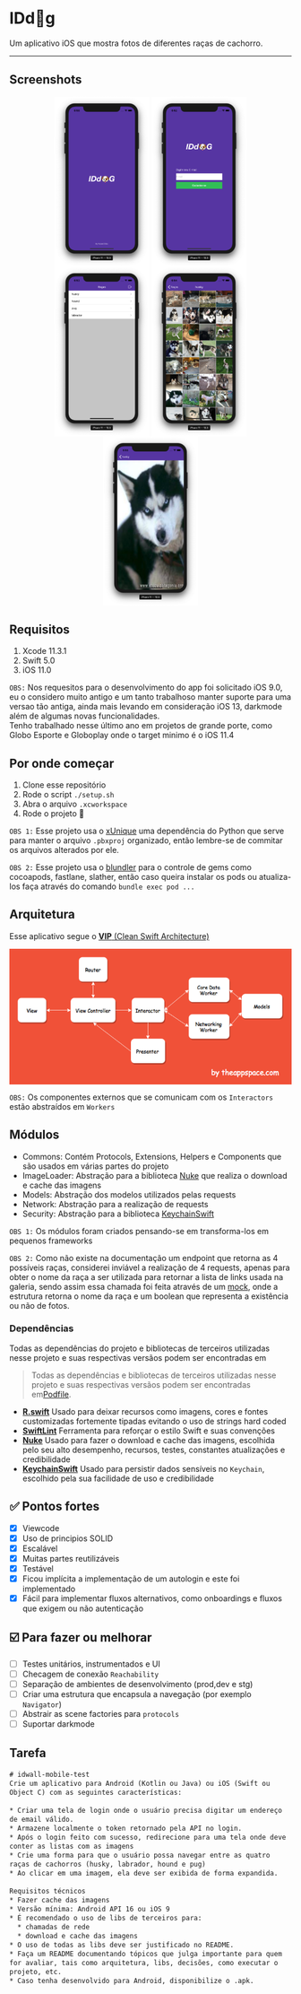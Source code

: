 # IDd🐶g


Um aplicativo iOS que mostra fotos de diferentes raças de cachorro.

---

## Screenshots

<p align="center">
  <img src=".github/splash.png" align="center" width=170>
  <img src=".github/login.png" align="center" width=170>
  <img src=".github/categories.png" align="center" width=170>
  <img src=".github/gallery.png" align="center" width=170>
  <img src=".github/photodetail.png" align="center" width=170>
</p>

## Requisitos

1. Xcode 11.3.1
2. Swift 5.0
3. iOS 11.0 

`OBS:` Nos requesitos para o desenvolvimento do app foi solicitado iOS 9.0, eu o considero muito antigo e um tanto trabalhoso manter suporte para uma versao tão antiga, ainda mais levando em consideração iOS 13, darkmode além de algumas novas funcionalidades. <br/>Tenho trabalhado nesse último ano em projetos de grande porte, como Globo Esporte e Globoplay onde o target minimo é o iOS 11.4

## Por onde começar
1. Clone esse repositório
2. Rode o script `./setup.sh`
3. Abra o arquivo `.xcworkspace`
4. Rode o projeto 🚀

`OBS 1:` Esse projeto usa o [xUnique](https://github.com/truebit/xUnique) uma dependência do Python que serve para manter o arquivo `.pbxproj` organizado, então lembre-se de commitar os arquivos alterados por ele.

`OBS 2:` Esse projeto usa o [blundler](https://bundler.io/) para o controle de gems como cocoapods, fastlane, slather, então caso queira instalar os pods ou atualiza-los faça através do comando `bundle exec pod ...`

## Arquitetura

Esse aplicativo segue o [**VIP** (Clean Swift Architecture)](https://hackernoon.com/introducing-clean-swift-architecture-vip-770a639ad7bf)

<p align="center">
  <img src=".github/VIP.png" align="center">
</p>

`OBS:` Os componentes externos que se comunicam com os `Interactors` estão abstraídos em `Workers`

## Módulos
* Commons: Contém Protocols, Extensions, Helpers e Components que são usados em várias partes do projeto
* ImageLoader: Abstração para a biblioteca [Nuke](https://github.com/kean/Nuke) que realiza o download e cache das imagens
* Models: Abstração dos modelos utilizados pelas requests
* Network: Abstração para a realização de requests
* Security: Abstração para a biblioteca [KeychainSwift](https://github.com/evgenyneu/keychain-swift)

`OBS 1:` Os módulos foram criados pensando-se em transforma-los em pequenos frameworks

`OBS 2:` Como não existe na documentação um endpoint que retorna as 4 possíveis raças, considerei inviável a realização de 4 requests, apenas para obter o nome da raça a ser utilizada para retornar a lista de links usada na galeria, sendo assim essa chamada foi feita através de um [mock](https://github.com/rafaelhziliao/iddog/blob/master/iddog/Sources/Scenes/Categories/Worker/CategoriesWorker%2BCategoriesExternalCalls.swift), onde a estrutura retorna o nome da raça e um boolean que representa a existência ou não de fotos.

### Dependências
Todas as dependências do projeto e bibliotecas de terceiros utilizadas nesse projeto e suas respectivas versãos podem ser encontradas em
> Todas as dependências e bibliotecas de terceiros utilizadas nesse projeto e suas respectivas versãos podem ser encontradas em[Podfile](https://github.com/rafaelhziliao/iddog/blob/master/Podfile).

* [**R.swift**](https://github.com/mac-cain13/R.swift) Usado para deixar recursos como imagens, cores e fontes customizadas fortemente tipadas evitando o uso de strings hard coded
* [**SwiftLint**](https://github.com/realm/SwiftLint) Ferramenta para reforçar o estilo Swift e suas convenções
* [**Nuke**](https://github.com/kean/Nuke) Usado para fazer o download e cache das imagens, escolhida pelo seu alto desempenho, recursos, testes, constantes atualizações e credibilidade
* [**KeychainSwift**](https://github.com/evgenyneu/keychain-swift) Usado para persistir dados sensíveis no `Keychain`, escolhido pela sua facilidade de uso e credibilidade

## ✅ Pontos fortes

* [x] Viewcode
* [x] Uso de principios SOLID
* [x] Escalável 
* [x] Muitas partes reutilizáveis
* [x] Testável
* [x] Ficou implícita a implementação de um autologin e este foi implementado
* [x] Fácil para implementar fluxos alternativos, como onboardings e fluxos que exigem ou não autenticação

## ☑️ Para fazer ou melhorar

* [ ] Testes unitários, instrumentados e UI
* [ ] Checagem de conexão `Reachability`
* [ ] Separação de ambientes de desenvolvimento (prod,dev e stg)
* [ ] Criar uma estrutura que encapsula a navegação (por exemplo `Navigator`)
* [ ] Abstrair as scene factories para `protocols`
* [ ] Suportar darkmode

## Tarefa
```
# idwall-mobile-test
Crie um aplicativo para Android (Kotlin ou Java) ou iOS (Swift ou Object C) com as seguintes características:

* Criar uma tela de login onde o usuário precisa digitar um endereço de email válido.
* Armazene localmente o token retornado pela API no login.
* Após o login feito com sucesso, redirecione para uma tela onde deve conter as listas com as imagens
* Crie uma forma para que o usuário possa navegar entre as quatro raças de cachorros (husky, labrador, hound e pug)
* Ao clicar em uma imagem, ela deve ser exibida de forma expandida.

Requisitos técnicos
* Fazer cache das imagens
* Versão mínima: Android API 16 ou iOS 9
* É recomendado o uso de libs de terceiros para:
  * chamadas de rede
  * download e cache das imagens
* O uso de todas as libs deve ser justificado no README.
* Faça um README documentando tópicos que julga importante para quem for avaliar, tais como arquitetura, libs, decisões, como executar o projeto, etc.
* Caso tenha desenvolvido para Android, disponibilize o .apk.
```
